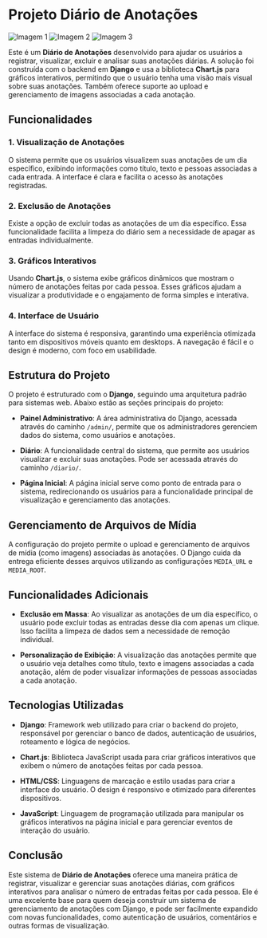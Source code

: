 # Projeto Diário de Anotações

![Imagem 1](https://github.com/user-attachments/assets/ecf57bd2-2e6f-40bb-a739-4337ff1de3be)
![Imagem 2](https://github.com/user-attachments/assets/56e3d067-8d08-425f-b3f5-b3fdb938d54d)
![Imagem 3](https://github.com/user-attachments/assets/4a658be0-2ec0-42f8-82fd-22e519c421e0)

Este é um **Diário de Anotações** desenvolvido para ajudar os usuários a registrar, visualizar, excluir e analisar suas anotações diárias. A solução foi construída com o backend em **Django** e usa a biblioteca **Chart.js** para gráficos interativos, permitindo que o usuário tenha uma visão mais visual sobre suas anotações. Também oferece suporte ao upload e gerenciamento de imagens associadas a cada anotação.

## Funcionalidades

### 1. **Visualização de Anotações**
   O sistema permite que os usuários visualizem suas anotações de um dia específico, exibindo informações como título, texto e pessoas associadas a cada entrada. A interface é clara e facilita o acesso às anotações registradas.

### 2. **Exclusão de Anotações**
   Existe a opção de excluir todas as anotações de um dia específico. Essa funcionalidade facilita a limpeza do diário sem a necessidade de apagar as entradas individualmente.

### 3. **Gráficos Interativos**
   Usando **Chart.js**, o sistema exibe gráficos dinâmicos que mostram o número de anotações feitas por cada pessoa. Esses gráficos ajudam a visualizar a produtividade e o engajamento de forma simples e interativa.

### 4. **Interface de Usuário**
   A interface do sistema é responsiva, garantindo uma experiência otimizada tanto em dispositivos móveis quanto em desktops. A navegação é fácil e o design é moderno, com foco em usabilidade.

## Estrutura do Projeto

O projeto é estruturado com o **Django**, seguindo uma arquitetura padrão para sistemas web. Abaixo estão as seções principais do projeto:

- **Painel Administrativo**: A área administrativa do Django, acessada através do caminho `/admin/`, permite que os administradores gerenciem dados do sistema, como usuários e anotações.

- **Diário**: A funcionalidade central do sistema, que permite aos usuários visualizar e excluir suas anotações. Pode ser acessada através do caminho `/diario/`.

- **Página Inicial**: A página inicial serve como ponto de entrada para o sistema, redirecionando os usuários para a funcionalidade principal de visualização e gerenciamento das anotações.

## Gerenciamento de Arquivos de Mídia

A configuração do projeto permite o upload e gerenciamento de arquivos de mídia (como imagens) associadas às anotações. O Django cuida da entrega eficiente desses arquivos utilizando as configurações `MEDIA_URL` e `MEDIA_ROOT`.

## Funcionalidades Adicionais

- **Exclusão em Massa**: Ao visualizar as anotações de um dia específico, o usuário pode excluir todas as entradas desse dia com apenas um clique. Isso facilita a limpeza de dados sem a necessidade de remoção individual.

- **Personalização de Exibição**: A visualização das anotações permite que o usuário veja detalhes como título, texto e imagens associadas a cada anotação, além de poder visualizar informações de pessoas associadas a cada anotação.

## Tecnologias Utilizadas

- **Django**: Framework web utilizado para criar o backend do projeto, responsável por gerenciar o banco de dados, autenticação de usuários, roteamento e lógica de negócios.
  
- **Chart.js**: Biblioteca JavaScript usada para criar gráficos interativos que exibem o número de anotações feitas por cada pessoa.

- **HTML/CSS**: Linguagens de marcação e estilo usadas para criar a interface do usuário. O design é responsivo e otimizado para diferentes dispositivos.

- **JavaScript**: Linguagem de programação utilizada para manipular os gráficos interativos na página inicial e para gerenciar eventos de interação do usuário.

## Conclusão

Este sistema de **Diário de Anotações** oferece uma maneira prática de registrar, visualizar e gerenciar suas anotações diárias, com gráficos interativos para analisar o número de entradas feitas por cada pessoa. Ele é uma excelente base para quem deseja construir um sistema de gerenciamento de anotações com Django, e pode ser facilmente expandido com novas funcionalidades, como autenticação de usuários, comentários e outras formas de visualização.
